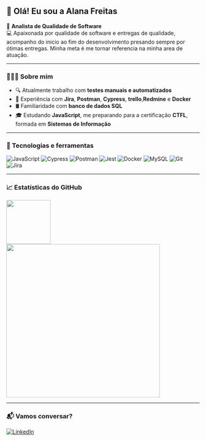 ## 👋 Olá! Eu sou a Alana Freitas

🎯 **Analista de Qualidade de Software**  
💻 Apaixonada por qualidade de software e entregas de qualidade, acompanho do inicio ao fim do desenvolvimento presando sempre por ótimas entregas.
    Minha meta é me tornar referencia na minha area de atuação.  

---

### 👩🏾‍💻 Sobre mim

- 🔍 Atualmente trabalho com **testes manuais e automatizados**
- 📌 Experiência com **Jira**, **Postman**, **Cypress**, **trello**,**Redmine** e **Docker**
- 🛢️ Familiaridade com **banco de dados SQL**
- 🎓 Estudando **JavaScript**, me preparando para a certificação **CTFL**, formada em **Sistemas de Informação**

---

### 🚀 Tecnologias e ferramentas

![JavaScript](https://img.shields.io/badge/-JavaScript-F7DF1E?style=for-the-badge&logo=javascript&logoColor=black)
![Cypress](https://img.shields.io/badge/-Cypress-17202C?style=for-the-badge&logo=cypress&logoColor=white)
![Postman](https://img.shields.io/badge/-Postman-FF6C37?style=for-the-badge&logo=postman&logoColor=white)
![Jest](https://img.shields.io/badge/-Jest-C21325?style=for-the-badge&logo=jest&logoColor=white)
![Docker](https://img.shields.io/badge/-Docker-2496ED?style=for-the-badge&logo=docker&logoColor=white)
![MySQL](https://img.shields.io/badge/-MySQL-4479A1?style=for-the-badge&logo=mysql&logoColor=white)
![Git](https://img.shields.io/badge/-Git-F05032?style=for-the-badge&logo=git&logoColor=white)
![Jira](https://img.shields.io/badge/-Jira-0052CC?style=for-the-badge&logo=jira&logoColor=white)

---

### 📈 Estatísticas do GitHub

<a href="https://github.com/alanafreytass/github-readme-stats">
  <img height="115" src="https://github-readme-stats.vercel.app/api?username=alanafreytass&show_icons=true&theme=tokyonight" />
</a>
<a href="https://github.com/alanafreytass/">
  <img height="400" src="https://github-readme-stats.vercel.app/api/top-langs?username=alanafreytass&layout=compact&langs_count=8&theme=tokyonight" />
</a>

---

### 📬 Vamos conversar?

[![LinkedIn](https://img.shields.io/badge/-LinkedIn-0A66C2?style=for-the-badge&logo=linkedin&logoColor=white)](https://www.linkedin.com/in/alanafreytass/)
